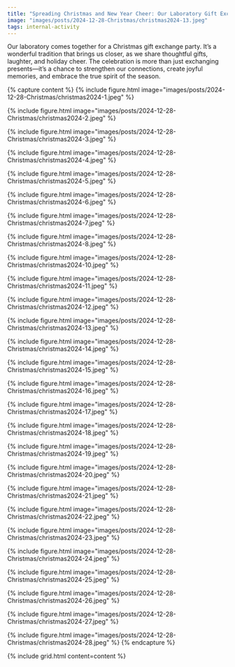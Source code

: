 ```yaml
---
title: "Spreading Christmas and New Year Cheer: Our Laboratory Gift Exchange Party"
image: "images/posts/2024-12-28-Christmas/christmas2024-13.jpeg"
tags: internal-activity
---
```

Our laboratory comes together for a Christmas gift exchange party. It’s a wonderful tradition that brings us closer, as we share thoughtful gifts, laughter, and holiday cheer. The celebration is more than just exchanging presents—it’s a chance to strengthen our connections, create joyful memories, and embrace the true spirit of the season.

{% capture content %}
  {%
    include figure.html
    image="images/posts/2024-12-28-Christmas/christmas2024-1.jpeg"
  %}

  {%
    include figure.html
    image="images/posts/2024-12-28-Christmas/christmas2024-2.jpeg"
  %}

  {%
    include figure.html
    image="images/posts/2024-12-28-Christmas/christmas2024-3.jpeg"
  %}

  {%
    include figure.html
    image="images/posts/2024-12-28-Christmas/christmas2024-4.jpeg"
  %}

  {%
    include figure.html
    image="images/posts/2024-12-28-Christmas/christmas2024-5.jpeg"
  %}

  {%
    include figure.html
    image="images/posts/2024-12-28-Christmas/christmas2024-6.jpeg"
  %}

  {%
    include figure.html
    image="images/posts/2024-12-28-Christmas/christmas2024-7.jpeg"
  %}

  {%
    include figure.html
    image="images/posts/2024-12-28-Christmas/christmas2024-8.jpeg"
  %}

  {%
    include figure.html
    image="images/posts/2024-12-28-Christmas/christmas2024-10.jpeg"
  %}

  {%
    include figure.html
    image="images/posts/2024-12-28-Christmas/christmas2024-11.jpeg"
  %}

  {%
    include figure.html
    image="images/posts/2024-12-28-Christmas/christmas2024-12.jpeg"
  %}

  {%
    include figure.html
    image="images/posts/2024-12-28-Christmas/christmas2024-13.jpeg"
  %}

  {%
    include figure.html
    image="images/posts/2024-12-28-Christmas/christmas2024-14.jpeg"
  %}

  {%
    include figure.html
    image="images/posts/2024-12-28-Christmas/christmas2024-15.jpeg"
  %}

  {%
    include figure.html
    image="images/posts/2024-12-28-Christmas/christmas2024-16.jpeg"
  %}

  {%
    include figure.html
    image="images/posts/2024-12-28-Christmas/christmas2024-17.jpeg"
  %}

  {%
    include figure.html
    image="images/posts/2024-12-28-Christmas/christmas2024-18.jpeg"
  %}

  {%
    include figure.html
    image="images/posts/2024-12-28-Christmas/christmas2024-19.jpeg"
  %}

  {%
    include figure.html
    image="images/posts/2024-12-28-Christmas/christmas2024-20.jpeg"
  %}

  {%
    include figure.html
    image="images/posts/2024-12-28-Christmas/christmas2024-21.jpeg"
  %}

  {%
    include figure.html
    image="images/posts/2024-12-28-Christmas/christmas2024-22.jpeg"
  %}

  {%
    include figure.html
    image="images/posts/2024-12-28-Christmas/christmas2024-23.jpeg"
  %}

  {%
    include figure.html
    image="images/posts/2024-12-28-Christmas/christmas2024-24.jpeg"
  %}

  {%
    include figure.html
    image="images/posts/2024-12-28-Christmas/christmas2024-25.jpeg"
  %}

  {%
    include figure.html
    image="images/posts/2024-12-28-Christmas/christmas2024-26.jpeg"
  %}

  {%
    include figure.html
    image="images/posts/2024-12-28-Christmas/christmas2024-27.jpeg"
  %}

  {%
    include figure.html
    image="images/posts/2024-12-28-Christmas/christmas2024-28.jpeg"
  %}
{% endcapture %}

{% include grid.html content=content %}